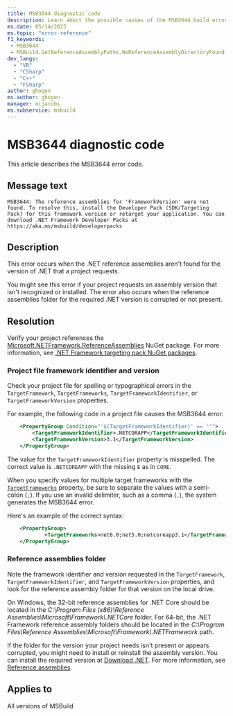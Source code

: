 ```yaml
---
title: MSB3644 diagnostic code
description: Learn about the possible causes of the MSB3644 build error and get troubleshooting tips.
ms.date: 05/14/2025
ms.topic: "error-reference"
f1_keywords:
 - MSB3644
 - MSBuild.GetReferenceAssemblyPaths.NoReferenceAssemblyDirectoryFound
dev_langs:
  - "VB"
  - "CSharp"
  - "C++"
  - "FSharp"
author: ghogen
ms.author: ghogen
manager: mijacobs
ms.subservice: msbuild
---
```

# MSB3644 diagnostic code

<!-- :::ErrorDefinitionDescription::: -->
<!-- :::editable-content name="introDescription"::: -->
This article describes the MSB3644 error code.
<!-- :::editable-content-end::: -->

## Message text

`MSB3644: The reference assemblies for 'FrameworkVersion' were not found. To resolve this, install the Developer Pack (SDK/Targeting Pack) for this framework version or retarget your application. You can download .NET Framework Developer Packs at https://aka.ms/msbuild/developerpacks`

<!-- :::editable-content name="postOutputDescription"::: -->
## Description

This error occurs when the .NET reference assemblies aren't found for the version of .NET that a project requests.

You might see this error if your project requests an assembly version that isn't recognized or installed. The error also occurs when the reference assemblies folder for the required .NET version is corrupted or not present.

## Resolution

Verify your project references the [Microsoft.NETFramework.ReferenceAssemblies](https://www.nuget.org/packages/Microsoft.NETFramework.ReferenceAssemblies) NuGet package. For more information, see [.NET Framework targeting pack NuGet packages](https://github.com/Microsoft/dotnet/tree/main/releases/reference-assemblies).

### Project file framework identifier and version

Check your project file for spelling or typographical errors in the `TargetFramework`, `TargetFrameworks`, `TargetFrameworkIdentifier`, or `TargetFrameworkVersion` properties.

For example, the following code in a project file causes the MSB3644 error:

```xml
    <PropertyGroup Condition="'$(TargetFrameworkIdentifier)' == ''">
        <TargetFrameworkIdentifier>.NETCORAPP</TargetFrameworkIdentifier>
        <TargetFrameworkVersion>3.1</TargetFrameworkVersion>
    </PropertyGroup>
```

The value for the `TargetFrameworkIdentifier` property is misspelled. The correct value is `.NETCOREAPP` with the missing `E` as in `CORE`.

When you specify values for multiple target frameworks with the [`TargetFrameworks`](/dotnet/core/project-sdk/msbuild-props#targetframeworks) property, be sure to separate the values with a semi-colon (`;`). If you use an invalid delimiter, such as a comma (`,`), the system generates the MSB3644 error.

Here's an example of the correct syntax:

```xml
    <PropertyGroup>
            <TargetFrameworks>net6.0;net5.0;netcoreapp3.1</TargetFrameworks>
    </PropertyGroup>
```

### Reference assemblies folder

Note the framework identifier and version requested in the `TargetFramework`, `TargetFrameworkIdentifier`, and `TargetFrameworkVersion` properties, and look for the reference assembly folder for that version on the local drive. 

On Windows, the 32-bit reference assemblies for .NET Core should be located in the *C:\Program Files (x86)\Reference Assemblies\Microsoft\Framework\\.NETCore* folder. For 64-bit, the .NET Framework reference assembly folders should be located in the *C:\Program Files\Reference Assemblies\Microsoft\Framework\\.NETFramework* path.

If the folder for the version your project needs isn't present or appears corrupted, you might need to install or reinstall the assembly version. You can install the required version at [Download .NET](https://dotnet.microsoft.com/download/). For more information, see [Reference assemblies](/dotnet/standard/assembly/reference-assemblies).
<!-- :::editable-content-end::: -->
<!-- :::ErrorDefinitionDescription-end::: -->

## Applies to

All versions of MSBuild